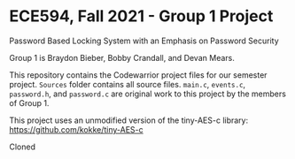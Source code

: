 # ECE594, Fall 2021 - Group 1 Project
Password Based Locking System with an Emphasis on Password Security

Group 1 is Braydon Bieber, Bobby Crandall, and Devan Mears.

This repository contains the Codewarrior project files for our semester project. `Sources` folder contains all source files.
`main.c`, `events.c`, `password.h`, and `password.c` are original work to this project by the members of Group 1.

This project uses an unmodified version of the tiny-AES-c library: https://github.com/kokke/tiny-AES-c

Cloned
